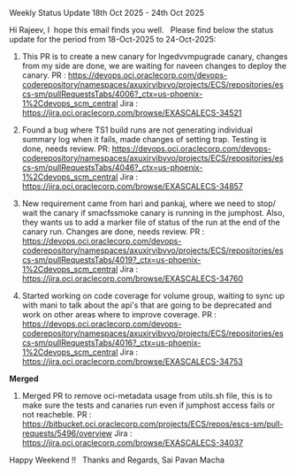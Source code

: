 Weekly Status Update   18th Oct 2025 -  24th Oct 2025

Hi Rajeev,
I  hope this email finds you well.
 
Please find below the status update for the period from 18-Oct-2025 to 24-Oct-2025: 

1. This PR is to create a new canary for lngedvvmpugrade canary, changes from my side are done, we are waiting for naveen changes to deploy the canary.
       PR : https://devops.oci.oraclecorp.com/devops-coderepository/namespaces/axuxirvibvvo/projects/ECS/repositories/escs-sm/pullRequestsTabs/4006?_ctx=us-phoenix-1%2Cdevops_scm_central
       Jira : https://jira.oci.oraclecorp.com/browse/EXASCALECS-34521
       
2.  Found a bug where TS1 build runs are not generating individual summary log when it fails, made changes of setting trap. Testing is done, needs review.
       PR: https://devops.oci.oraclecorp.com/devops-coderepository/namespaces/axuxirvibvvo/projects/ECS/repositories/escs-sm/pullRequestsTabs/4046?_ctx=us-phoenix-1%2Cdevops_scm_central
       Jira : https://jira.oci.oraclecorp.com/browse/EXASCALECS-34857
       
3.  New requirement came from hari and pankaj, where we need to stop/ wait the canary if smacfssmoke canary is running in the jumphost. Also, they wants us to add a marker file of status of the run at the end of the canary run. Changes are done, needs review.
      PR : https://devops.oci.oraclecorp.com/devops-coderepository/namespaces/axuxirvibvvo/projects/ECS/repositories/escs-sm/pullRequestsTabs/4019?_ctx=us-phoenix-1%2Cdevops_scm_central
      Jira : https://jira.oci.oraclecorp.com/browse/EXASCALECS-34760
      
4.  Started working on code coverage for volume group, waiting to sync up with mani to talk about the api's that are going to be deprecated and work on other areas where to improve coverage.
      PR : https://devops.oci.oraclecorp.com/devops-coderepository/namespaces/axuxirvibvvo/projects/ECS/repositories/escs-sm/pullRequestsTabs/4016?_ctx=us-phoenix-1%2Cdevops_scm_central
      Jira : https://jira.oci.oraclecorp.com/browse/EXASCALECS-34753

**Merged**

1. Merged PR to remove oci-metadata usage from utils.sh file, this is to make sure the tests and canaries run even if jumphost access fails or not reacheble.
	   PR : https://bitbucket.oci.oraclecorp.com/projects/ECS/repos/escs-sm/pull-requests/5496/overview
	   Jira : https://jira.oci.oraclecorp.com/browse/EXASCALECS-34037

Happy Weekend !!
 
Thanks and Regards,
Sai Pavan Macha
